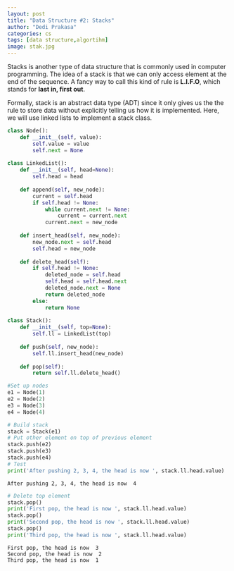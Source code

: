 ```yaml
---
layout: post
title: "Data Structure #2: Stacks"
author: "Dedi Prakasa"
categories: cs
tags: [data structure,algortihm]
image: stak.jpg
---
```


Stacks is another type of data structure that is commonly used in computer programming. The idea of a stack is that we can only access element at the end of the sequence. A fancy way to call this kind of rule is **L.I.F.O**, which stands for **last in, first out**.

Formally, stack is an abstract data type (ADT) since it only gives us the the rule to store data without explicitly telling us how it is implemented. Here, we will use linked lists to implement a stack class.


```python
class Node():
    def __init__(self, value):
        self.value = value
        self.next = None
        
class LinkedList():
    def __init__(self, head=None):
        self.head = head
        
    def append(self, new_node):
        current = self.head
        if self.head != None:
            while current.next != None:
                current = current.next
            current.next = new_node
    
    def insert_head(self, new_node):
        new_node.next = self.head
        self.head = new_node
        
    def delete_head(self):
        if self.head != None:
            deleted_node = self.head
            self.head = self.head.next
            deleted_node.next = None
            return deleted_node
        else:
            return None
        
class Stack():
    def __init__(self, top=None):
        self.ll = LinkedList(top)
        
    def push(self, new_node):
        self.ll.insert_head(new_node)
    
    def pop(self):
        return self.ll.delete_head()
```


```python
#Set up nodes
e1 = Node(1)
e2 = Node(2)
e3 = Node(3)
e4 = Node(4)

# Build stack
stack = Stack(e1)
# Put other element on top of previous element
stack.push(e2)
stack.push(e3)
stack.push(e4)
# Test
print('After pushing 2, 3, 4, the head is now ', stack.ll.head.value)
```

    After pushing 2, 3, 4, the head is now  4



```python
# Delete top element
stack.pop()
print('First pop, the head is now ', stack.ll.head.value)
stack.pop()
print('Second pop, the head is now ', stack.ll.head.value)
stack.pop()
print('Third pop, the head is now ', stack.ll.head.value)
```

    First pop, the head is now  3
    Second pop, the head is now  2
    Third pop, the head is now  1


